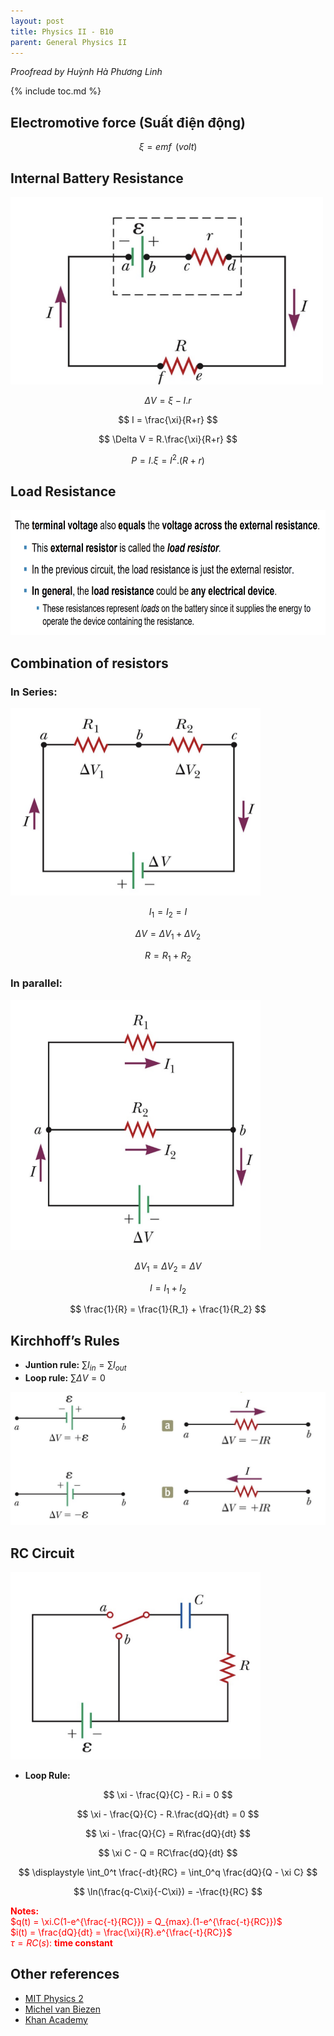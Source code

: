 ```yaml
---
layout: post
title: Physics II - B10
parent: General Physics II
---
```

*Proofread by Huỳnh Hà Phương Linh*

{% include toc.md %}

## Electromotive force (Suất điện động)

$$
\xi = emf \,\ (volt)
$$

## Internal Battery Resistance
<img src = "CS6AHpT.png" width = 500 height = 300>

$$
\Delta V = \xi - I.r
$$

$$
I = \frac{\xi}{R+r}
$$

$$
\Delta V = R.\frac{\xi}{R+r}
$$

$$
P = I.\xi = I^2.(R+r)
$$

## Load Resistance
<img src = "EpELEBT.png" width = 800 height = 200>

## Combination of resistors
### In Series:
<img src = "fJmYUE1.png" width = 400 height = 300>

$$
I_1 = I_2 = I
$$

$$
\Delta V = \Delta V_1 + \Delta V_2
$$

$$
R = R_1 + R_2
$$

### In parallel:
<img src = "oSZLuFO.png" width = 400 height = 400>

$$
\Delta V_1 = \Delta V_2 = \Delta V
$$

$$
I = I_1 + I_2
$$

$$
\frac{1}{R} = \frac{1}{R_1} + \frac{1}{R_2}
$$

## Kirchhoff’s Rules
* **Juntion rule:** $\sum I_{in} = \sum I_{out}$
* **Loop rule:** $\sum \Delta V = 0$

![](neFNCkr.png)

## RC Circuit
<img src = "3iP6aA5.png" width = 400 height = 300>

* **Loop Rule:**

$$
\xi - \frac{Q}{C} - R.i = 0
$$

$$
\xi - \frac{Q}{C} - R.\frac{dQ}{dt} = 0
$$

$$
\xi - \frac{Q}{C} = R\frac{dQ}{dt}
$$

$$
\xi C - Q = RC\frac{dQ}{dt}
$$

$$
\displaystyle \int_0^t \frac{-dt}{RC} = \int_0^q \frac{dQ}{Q - \xi C}
$$

$$
\ln(\frac{q-C\xi}{-C\xi}) = -\frac{t}{RC}
$$

<span style="color: red">**Notes:**<br>
$q(t) = \xi.C(1-e^{\frac{-t}{RC}}) = Q_{max}.(1-e^{\frac{-t}{RC}})$ <br>
$i(t) = \frac{dQ}{dt} = \frac{\xi}{R}.e^{\frac{-t}{RC}}$<br>
$\tau = RC (s):$ **time constant**</span>

## Other references
* [MIT Physics 2](https://www.youtube.com/playlist?list=PLyQSN7X0ro2314mKyUiOILaOC2hk6Pc3j)
* [Michel van Biezen](https://www.youtube.com/playlist?list=PLX2gX-ftPVXX7BZOcM1Y2gb8IQrTBrmUB)
* [Khan Academy](https://www.khanacademy.org/science/in-in-class-12th-physics-india)